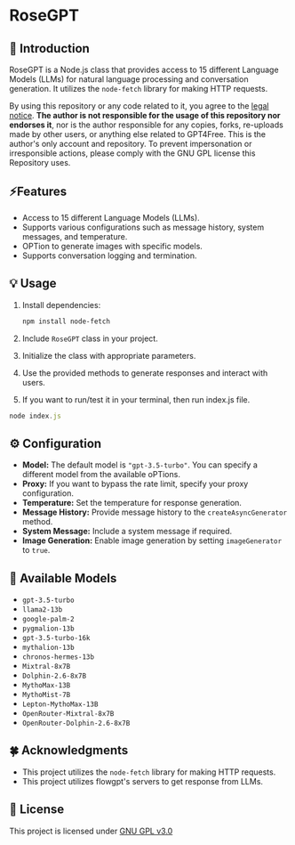 # RoseGPT

## 🌹 Introduction

RoseGPT is a Node.js class that provides access to 15 different Language Models (LLMs) for natural language processing and conversation generation. It utilizes the `node-fetch` library for making HTTP requests.

By using this repository or any code related to it, you agree to the [legal notice](LEGAL_NOTICE.md). **The author is not responsible for the usage of this repository nor endorses it**, nor is the author responsible for any copies, forks, re-uploads made by other users, or anything else related to GPT4Free. This is the author's only account and repository. To prevent impersonation or irresponsible actions, please comply with the GNU GPL license this Repository uses.
## ⚡Features

- Access to 15 different Language Models (LLMs).
- Supports various configurations such as message history, system messages, and temperature.
- OPTion to generate images with specific models.
- Supports conversation logging and termination.

## 💡 Usage

1. Install dependencies:

   ```bash
   npm install node-fetch
   ```

2. Include `RoseGPT` class in your project.

3. Initialize the class with appropriate parameters.

4. Use the provided methods to generate responses and interact with users.

5. If you want to run/test it in your terminal, then run index.js file.

```javascript
node index.js
```

## ⚙️ Configuration

- **Model:** The default model is `"gpt-3.5-turbo"`. You can specify a different model from the available oPTions.
- **Proxy:** If you want to bypass the rate limit, specify your proxy configuration.
- **Temperature:** Set the temperature for response generation.
- **Message History:** Provide message history to the `createAsyncGenerator` method.
- **System Message:** Include a system message if required.
- **Image Generation:** Enable image generation by setting `imageGenerator` to `true`.

## 🤖 Available Models

- `gpt-3.5-turbo`
- `llama2-13b`
- `google-palm-2`
- `pygmalion-13b`
- `gpt-3.5-turbo-16k`
- `mythalion-13b`
- `chronos-hermes-13b`
- `Mixtral-8x7B`
- `Dolphin-2.6-8x7B`
- `MythoMax-13B`
- `MythoMist-7B`
- `Lepton-MythoMax-13B`
- `OpenRouter-Mixtral-8x7B`
- `OpenRouter-Dolphin-2.6-8x7B`

## 🍀 Acknowledgments

- This project utilizes the `node-fetch` library for making HTTP requests.
- This project utilizes flowgpt's servers to get response from LLMs.

## 📜 License

This project is licensed under [GNU GPL v3.0](LICENSE.md)
